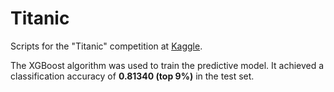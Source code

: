 # Titanic

Scripts for the "Titanic" competition at [Kaggle](https://www.kaggle.com/c/titanic).

The XGBoost algorithm was used to train the predictive model. It achieved a classification accuracy of **0.81340 (top 9%)** in the test set.
